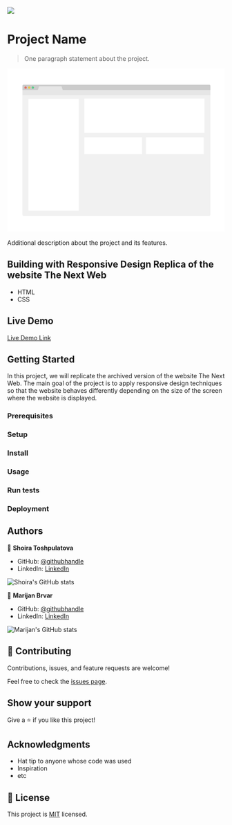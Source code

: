 ![](https://img.shields.io/badge/Microverse-blueviolet)

# Project Name

> One paragraph statement about the project.

![screenshot](./app_screenshot.png)

Additional description about the project and its features.

## Building with Responsive Design Replica of the website The Next Web

- HTML
- CSS

## Live Demo

[Live Demo Link](https://livedemo.com)

## Getting Started

In this project, we will replicate the archived version of the website The Next Web. The main goal of the project is to apply responsive design techniques so that the website behaves differently depending on the size of the screen where the website is displayed.

### Prerequisites

### Setup

### Install

### Usage

### Run tests

### Deployment

## Authors

👤 **Shoira Toshpulatova**

- GitHub: [@githubhandle](https://github.com/shoirata)
- LinkedIn: [LinkedIn](https://linkedin.com/linkedinhandle)

![Shoira's GitHub stats](https://github-readme-stats.vercel.app/api?username=shoirata&count_private=true)

👤 **Marijan Brvar**

- GitHub: [@githubhandle](https://github.com/marijanbrvar)
- LinkedIn: [LinkedIn](https://linkedin.com/in/mbrvar)

![Marijan's GitHub stats](https://github-readme-stats.vercel.app/api?username=marijanbrvar&count_private=true)


## 🤝 Contributing

Contributions, issues, and feature requests are welcome!

Feel free to check the [issues page](issues/).

## Show your support

Give a ⭐️ if you like this project!

## Acknowledgments

- Hat tip to anyone whose code was used
- Inspiration
- etc

## 📝 License

This project is [MIT](lic.url) licensed.
